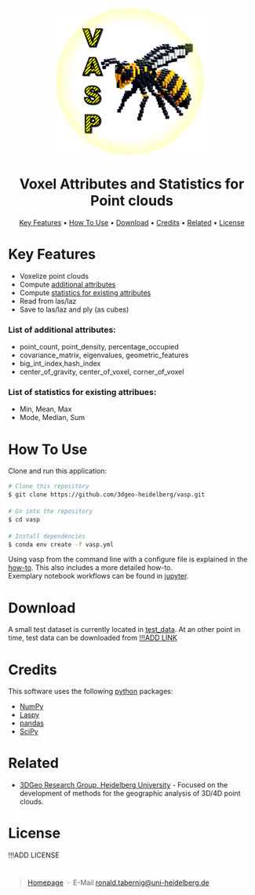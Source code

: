 
<p align="center">
  <img src="./img/vasp_logo_temp.png" height="300px">
</p>
<!-- <h1 align="center">
  <br>
  VASP
  <br>
</h1> -->
<h1 align="center"><strong>V</strong>oxel <strong>A</strong>ttributes and <strong>S</strong>tatistics for <strong>P</strong>oint clouds</h4>

<p align="center">
  <a href="#key-features">Key Features</a> •
  <a href="#how-to-use">How To Use</a> •
  <a href="#download">Download</a> •
  <a href="#credits">Credits</a> •
  <a href="#related">Related</a> •
  <a href="#license">License</a>
</p>

# Key Features
* Voxelize point clouds
* Compute [additional attributes](#list-of-additional-attributes)
* Compute [statistics for existing attributes](#list-of-statistics-for-existing-attribues)  
* Read from las/laz
* Save to las/laz and ply (as cubes)

### List of additional attributes:
  * point_count,  point_density,  percentage_occupied
  * covariance_matrix,  eigenvalues,  geometric_features
  * big_int_index,hash_index
  * center_of_gravity, center_of_voxel, corner_of_voxel

### List of statistics for existing attribues:
  * Min, Mean, Max
  * Mode, Median, Sum
  
# How To Use
Clone and run this application:
```bash
# Clone this repository
$ git clone https://github.com/3dgeo-heidelberg/vasp.git

# Go into the repository
$ cd vasp

# Install dependencies
$ conda env create -f vasp.yml
```
Using vasp from the command line with a configure file is explained in the [how-to](how_to.md). This also includes a more detailed how-to. <br>
Exemplary notebook workflows can be found in [jupyter](./jupyter).

# Download
A small test dataset is currently located in [test_data](./test_data).
At an other point in time, test data can be downloaded from [!!!ADD LINK](!!!link_here)

# Credits
This software uses the following [python](https://www.python.org/) packages:

- [NumPy](https://numpy.org/)
- [Laspy](https://github.com/laspy/laspy)
- [pandas](https://pandas.pydata.org/)
- [SciPy](https://scipy.org/)

# Related
- [3DGeo Research Group, Heidelberg University](https://github.com/3dgeo-heidelberg) - Focused on the development of methods for the geographic analysis of 3D/4D point clouds.

# License
!!!ADD LICENSE

# 
> [Homepage](https://www.geog.uni-heidelberg.de/3dgeo/index.html) &nbsp;&middot;&nbsp; E-Mail [ronald.tabernig@uni-heidelberg.de](ronald.tabernig@uni-heidelberg.de)

